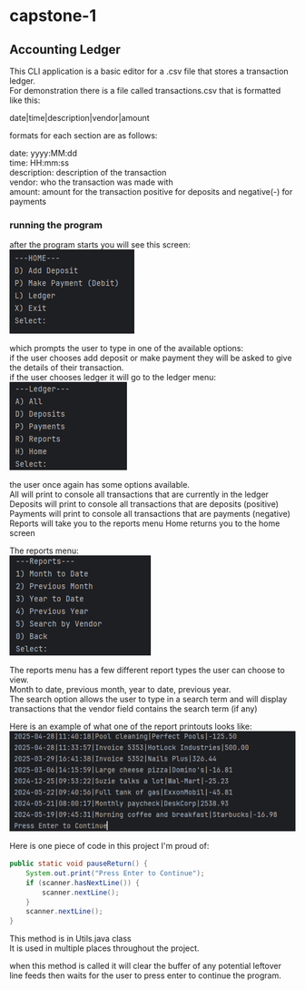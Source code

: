 # capstone-1
## Accounting Ledger

This CLI application is a basic editor for a .csv file that stores a transaction ledger.  
For demonstration there is a file called transactions.csv that is formatted like this:  

date|time|description|vendor|amount  

formats for each section are as follows:  

date: yyyy:MM:dd  
time: HH:mm:ss  
description: description of the transaction  
vendor: who the transaction was made with  
amount: amount for the transaction positive for deposits and negative(-) for payments  

### running the program

after the program starts you will see this screen:  
![Home Screen](./AccountingLedger/images/home_screen.png)  

which prompts the user to type in one of the available options:  
if the user chooses add deposit or make payment they will be asked to give the details of their transaction.  
if the user chooses ledger it will go to the ledger menu:  
![Ledger Menu](./AccountingLedger/images/ledger_screen.png)   




the user once again has some options available.  
All will print to console all transactions that are currently in the ledger
Deposits will print to console all transactions that are deposits (positive)  
Payments will print to console all transactions that are payments (negative)  
Reports will take you to the reports menu
Home returns you to the home screen

The reports menu:  
![Reports Menu](./AccountingLedger/images/reports_screen.png)  

The reports menu has a few different report types the user can choose to view.  
Month to date, previous month, year to date, previous year.  
The search option allows the user to type in a search term and will display transactions that the vendor field contains the search term (if any)

Here is an example of what one of the report printouts looks like:  
![example report printout](./AccountingLedger/images/report_printout.png)  

Here is one piece of code in this project I'm proud of:

```java  
public static void pauseReturn() {
    System.out.print("Press Enter to Continue");
    if (scanner.hasNextLine()) {
        scanner.nextLine();
    }
    scanner.nextLine();
}
```

This method is in Utils.java class  
It is used in multiple places throughout the project.  

when this method is called it will clear the buffer of any potential leftover line feeds then waits for the user to press enter to continue the program.

